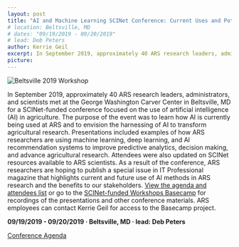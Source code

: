 ```yaml
---
layout: post
title: "AI and Machine Learning SCINet Conference: Current Uses and Potential to Solve Complex Problems in Agriculture"
# location: Beltsville, MD
# dates: "09/19/2019 - 09/20/2019"
# lead: Deb Peters
author: Kerrie Geil
excerpt: In September 2019, approximately 40 ARS research leaders, administrators, and scientists met at the George Washington Carver Center in Beltsville, MD for a SCINet-funded conference focused on the use of artificial intelligence
picture:
---
```

![Beltsville 2019 Workshop](/scinet-site/assets/img/Workshop-Beltsville-09-2019_1280px.jpg)

In September 2019, approximately 40 ARS research leaders, administrators, and scientists met at the George Washington Carver Center in Beltsville, MD for a SCINet-funded conference focused on the use of artificial intelligence (AI) in agriculture. The purpose of the event was to learn how AI is currently being used at ARS and to envision the harnessing of AI to transform agricultural research. Presentations included examples of how ARS researchers are using machine learning, deep learning, and AI recommendation systems to improve predictive analytics, decision making, and advance agricultural research. Attendees were also updated on SCINet resources available to ARS scientists. As a result of the conference, ARS researchers are hoping to publish a special issue in IT Professional magazine that highlights current and future use of AI methods in ARS research and the benefits to our stakeholders. [View the agenda and attendees list](https://public.3.basecamp.com/p/DYM4JemMTYu5vSAuAR6jDm6Z) or go to the [SCINet-funded Workshops Basecamp](https://3.basecamp.com/3625179/projects/13798928) for recordings of the presentations and other conference materials. ARS employees can contact Kerrie Geil for access to the Basecamp project.

**09/19/2019 - 09/20/2019   &middot;   Beltsville, MD   &middot;   lead: Deb Peters**


[Conference Agenda](/scinet-site/assets/pdf/workshops/2019-09-AI-Conference-Beltsville/Conference-Agenda.pdf)
